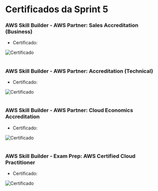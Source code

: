 #
# Certificados da Sprint 5

### AWS Skill Builder - AWS Partner: Sales Accreditation (Business)

- Certificado: 

![Certificado](#)

# 

### AWS Skill Builder - AWS Partner: Accreditation (Technical)

- Certificado: 

![Certificado](#)

#

### AWS Skill Builder - AWS Partner: Cloud Economics Accreditation 

- Certificado: 

![Certificado](#)

#

### AWS Skill Builder - Exam Prep: AWS Certified Cloud Practitioner

- Certificado: 

![Certificado](#)

# 